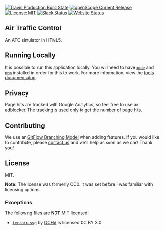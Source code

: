 [![Travis Production Build State](https://img.shields.io/travis/openscope/openscope/master.svg)](https://github.com/openscope/openscope/tree/master)
[![openScope Current Release](https://img.shields.io/github/release/openscope/openscope.svg)](https://github.com/openscope/openscope/releases)
[![License: MIT](https://img.shields.io/badge/license-MIT-blue.svg)](./LICENSE.md)
[![Slack Status](http://slack.openscope.co/badge.svg)](http://slack.openscope.co)
[![Website Status](https://img.shields.io/website-up-down-green-red/http/openscope.co.svg)](http://www.openscope.co)

## Air Traffic Control

An ATC simulator in HTML5.

## Running Locally

It is possible to run this application locally. You will need to have [`node`](https://nodejs.org/en/download/) and [`npm`](https://docs.npmjs.com/getting-started/installing-node) installed in order for this to work. For more information, view the [tools documentation](tools/README.md).

## Privacy

Page hits are tracked with Google Analytics, so feel free to use an adblocker. The tracking is used only to get the number of page hits.

## Contributing

We use an [GitFlow Branching Model](http://nvie.com/posts/a-successful-git-branching-model) when adding features. If you would like to contribute, please [contact us](https://slack.openscope.co/) and we'll help as soon as we can! Thank you!

## License

MIT.

**Note:** The license was formerly CC0. It was set before I was familiar with licensing options.

### Exceptions

The following files are **NOT** MIT licensed:

* [`terrain.svg`](http://www.flaticon.com/free-icon/mountain-summit_27798) by [OCHA](http://www.flaticon.com/authors/ocha) is licensed CC BY 3.0.

<!--

## Donate

bitcoin: 1PLsixE3eYPL86VJJEV3t1E6LTVvmVHoe3

-->
